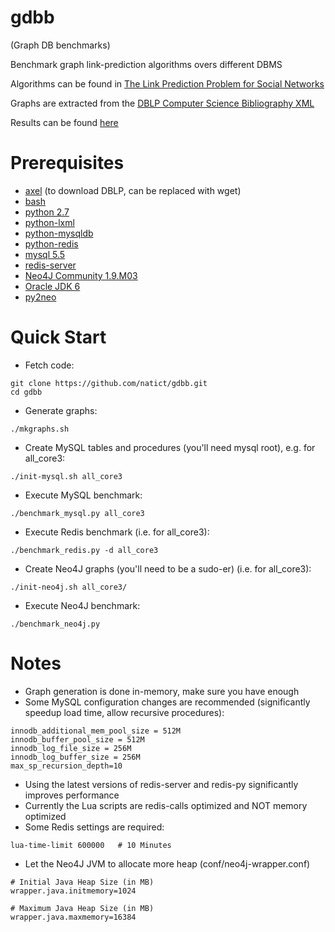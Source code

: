 gdbb
====
(Graph DB benchmarks)

Benchmark graph link-prediction algorithms overs different DBMS

Algorithms can be found in [The Link Prediction Problem for Social Networks](http://www.cs.cornell.edu/home/kleinber/link-pred.pdf)

Graphs are extracted from the [DBLP Computer Science Bibliography XML](http://dblp.uni-trier.de/xml/)

Results can be found [here](https://docs.google.com/spreadsheet/ccc?key=0AiFl0Xaks4G-dG9jZnJWWTF1cG5DZ0hjZk52d0JPMVE#gid=1)

Prerequisites
=============
* [axel](https://alioth.debian.org/projects/axel/) (to download DBLP, can be replaced with wget)
* [bash](http://tiswww.case.edu/php/chet/bash/bashtop.html)
* [python 2.7](http://www.python.org/getit/)
* [python-lxml](http://lxml.de/)
* [python-mysqldb](http://mysql-python.sourceforge.net/)
* [python-redis](https://github.com/andymccurdy/redis-py)
* [mysql 5.5](http://dev.mysql.com/downloads/mysql/)
* [redis-server](http://redis.io/topics/quickstart)
* [Neo4J Community 1.9.M03](http://www.neo4j.org/download)
* [Oracle JDK 6](http://www.oracle.com/technetwork/java/javase/downloads/index.html)
* [py2neo](http://py2neo.org/)

Quick Start
===========
* Fetch code:

```
git clone https://github.com/natict/gdbb.git
cd gdbb
```

* Generate graphs:

```
./mkgraphs.sh
```

* Create MySQL tables and procedures (you'll need mysql root), e.g. for all_core3:

```
./init-mysql.sh all_core3
  ```

* Execute MySQL benchmark:

```
./benchmark_mysql.py all_core3
```

* Execute Redis benchmark (i.e. for all_core3):

```
./benchmark_redis.py -d all_core3
```

* Create Neo4J graphs (you'll need to be a sudo-er) (i.e. for all_core3):

```
./init-neo4j.sh all_core3/
```

* Execute Neo4J benchmark:

```
./benchmark_neo4j.py
```

Notes
=====
* Graph generation is done in-memory, make sure you have enough
* Some MySQL configuration changes are recommended (significantly speedup load time, allow recursive procedures):

```
innodb_additional_mem_pool_size = 512M
innodb_buffer_pool_size = 512M
innodb_log_file_size = 256M
innodb_log_buffer_size = 256M
max_sp_recursion_depth=10
```

* Using the latest versions of redis-server and redis-py significantly improves performance
* Currently the Lua scripts are redis-calls optimized and NOT memory optimized
* Some Redis settings are required:

```
lua-time-limit 600000	# 10 Minutes
```

* Let the Neo4J JVM to allocate more heap (conf/neo4j-wrapper.conf)

```
# Initial Java Heap Size (in MB)
wrapper.java.initmemory=1024

# Maximum Java Heap Size (in MB)
wrapper.java.maxmemory=16384
```

